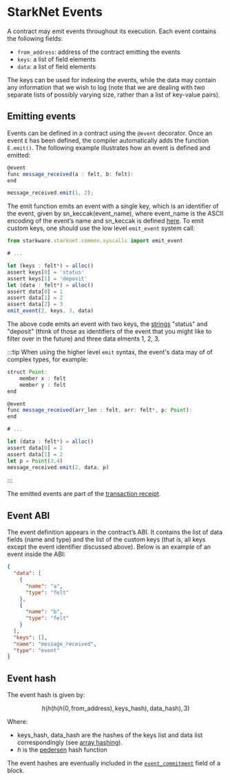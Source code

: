 # StarkNet Events

A contract may emit events throughout its execution. Each event contains the following fields:

- `from_address`: address of the contract emitting the events
- `keys`: a list of field elements
- `data`: a list of field elements

The keys can be used for indexing the events, while the data may contain any information that we wish to log (note that we are dealing with two separate lists of possibly varying size, rather than a list of key-value pairs).

## Emitting events

Events can be defined in a contract using the `@event` decorator. Once an event `E` has been defined, the compiler automatically adds the function `E.emit()`. The following example illustrates how an event is defined and emitted:

```js
@event
func message_received(a : felt, b: felt):
end
```

```js
message_received.emit(1, 2);
```

The emit function emits an event with a single key, which is an identifier of the event, given by $\text{sn\_keccak(event\_name)}$, where $\text{event\_name}$ is the ASCII encoding of the event’s name and $\text{sn\_keccak}$ is defined [here](../Hashing/hash-functions#starknet-keccak). To emit custom keys, one should use the low level `emit_event` system call:

```js
from starkware.starknet.common.syscalls import emit_event

# ...

let (keys : felt*) = alloc()
assert keys[0] = 'status'
assert keys[1] = 'deposit'
let (data : felt*) = alloc()
assert data[0] = 1
assert data[1] = 2
assert data[2] = 3
emit_event(2, keys, 3, data)
```

The above code emits an event with two keys, the [strings](https://www.cairo-lang.org/docs/how_cairo_works/consts.html#short-string-literals) "status" and "deposit" (think of those as identifiers
of the event that you might like to filter over in the future) and three data elments 1, 2, 3.

:::tip
When using the higher level `emit` syntax, the event's data may of of complex types, for example:

```js
struct Point:
    member x : felt
    member y : felt
end

@event
func message_received(arr_len : felt, arr: felt*, p: Point):
end

# ...

let (data : felt*) = alloc()
assert data[0] = 1
assert data[1] = 2
let p = Point(3,4)
message_received.emit(2, data, p)
```

:::

The emitted events are part of the [transaction receipt](../Blocks/transaction-life-cycle#transaction-receipt).

## Event ABI

The event definition appears in the contract’s ABI. It contains the list of data fields (name and type) and the list of the custom keys (that is, all keys except the event identifier discussed above). Below is an example of an event inside the ABI:

```json
{
  "data": [
    {
      "name": "a",
      "type": "felt"
    },
    {
      "name": "b",
      "type": "felt"
    }
  ],
  "keys": [],
  "name": "message_received",
  "type": "event"
}
```

## Event hash

The event hash is given by:

$$
h(h(h(h(0,\text{from\_address}),\text{keys\_hash}),\text{data\_hash}),3)
$$

Where:

- $\text{keys\_hash}$, $\text{data\_hash}$ are the hashes of the keys list and data list correspondingly (see [array hashing](../Hashing/hash-functions#array-hashing)).
- $h$ is the [pedersen](../Hashing/hash-functions#pedersen-hash) hash function

The event hashes are eventually included in the [`event_commitment`](../Blocks/header#event_commitment) field of a block.
